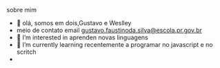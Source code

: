  sobre mim  
- 👋 olá, somos em dois,Gustavo e Weslley  
-  meio de contato email gustavo.faustinoda.silva@escola.pr.gov.br
- 👀 I’m interested in  aprenden novas linguagens
- 🌱 I’m currently learning  recentemente a programar no javascript e no scritch
- 
